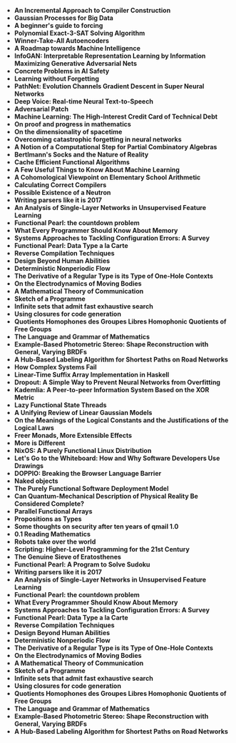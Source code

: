 <ul>
  
 <li><b><a target="_blank" href="https://github.com/manjunath5496/Cytology-Books/blob/master/cyto(1).pdf" style="text-decoration:none;">An Incremental Approach to Compiler Construction</a></b></li>
  
<li><b><a target="_blank" href="https://github.com/manjunath5496/Cytology-Books/blob/master/cyto(2).pdf" style="text-decoration:none;">Gaussian Processes for Big Data</a></b></li>

<li><b><a target="_blank" href="https://github.com/manjunath5496/Cytology-Books/blob/master/cyto(3).pdf" style="text-decoration:none;">A beginner's guide to forcing</a></b></li>                         
  <li><b><a target="_blank" href="https://github.com/manjunath5496/Cytology-Books/blob/master/cyto(4).pdf" style="text-decoration:none;">Polynomial Exact-3-SAT Solving Algorithm</a></b></li>  
     <li><b><a target="_blank" href="https://github.com/manjunath5496/Cytology-Books/blob/master/cyto(5).pdf" style="text-decoration:none;">Winner-Take-All Autoencoders</a></b></li>  
   <li><b><a target="_blank" href="https://github.com/manjunath5496/Cytology-Books/blob/master/cyto(6).pdf" style="text-decoration:none;">A Roadmap towards Machine Intelligence</a></b></li>  
                                             
 <li><b><a target="_blank" href="https://github.com/manjunath5496/Cytology-Books/blob/master/cyto(7).pdf" style="text-decoration:none;">InfoGAN: Interpretable Representation Learning by Information Maximizing Generative Adversarial Nets</a></b></li>
 
 
<li><b><a target="_blank" href="https://github.com/manjunath5496/Cytology-Books/blob/master/cyto(8).pdf" style="text-decoration:none;">Concrete Problems in AI Safety</a></b></li>
  
<li><b><a target="_blank" href="https://github.com/manjunath5496/Cytology-Books/blob/master/cyto(9).pdf" style="text-decoration:none;">Learning without Forgetting</a></b></li>

<li><b><a target="_blank" href="https://github.com/manjunath5496/Cytology-Books/blob/master/cyto(10).pdf" style="text-decoration:none;">PathNet: Evolution Channels Gradient Descent in Super Neural Networks</a></b></li>                         
  <li><b><a target="_blank" href="https://github.com/manjunath5496/Cytology-Books/blob/master/cyto(11).pdf" style="text-decoration:none;">Deep Voice: Real-time Neural Text-to-Speech</a></b></li>  
     <li><b><a target="_blank" href="https://github.com/manjunath5496/Cytology-Books/blob/master/cyto(12).pdf" style="text-decoration:none;">Adversarial Patch</a></b></li>  
   <li><b><a target="_blank" href="https://github.com/manjunath5496/Cytology-Books/blob/master/cyto(13).pdf" style="text-decoration:none;">Machine Learning: The High-Interest Credit Card of Technical Debt</a></b></li>  
                                             

 <li><b><a target="_blank" href="https://github.com/manjunath5496/Cytology-Books/blob/master/cyto(14).pdf" style="text-decoration:none;"> On proof and progress in mathematics</a></b></li>
 
  <li><b><a target="_blank" href="https://github.com/manjunath5496/Cytology-Books/blob/master/cyto(15).pdf" style="text-decoration:none;">On the dimensionality of spacetime</a></b></li>                         
  <li><b><a target="_blank" href="https://github.com/manjunath5496/Cytology-Books/blob/master/cyto(16).pdf" style="text-decoration:none;">Overcoming catastrophic forgetting in neural networks</a></b></li>  
     <li><b><a target="_blank" href="https://github.com/manjunath5496/Cytology-Books/blob/master/cyto(17).pdf" style="text-decoration:none;">A Notion of a Computational Step for Partial Combinatory Algebras</a></b></li>  
   <li><b><a target="_blank" href="https://github.com/manjunath5496/Cytology-Books/blob/master/cyto(18).pdf" style="text-decoration:none;">Bertlmann's Socks and the Nature of Reality</a></b></li>  
                                             

 <li><b><a target="_blank" href="https://github.com/manjunath5496/Cytology-Books/blob/master/cyto(19).pdf" style="text-decoration:none;">Cache Efficient Functional Algorithms</a></b></li>
 
  
   <li><b><a target="_blank" href="https://github.com/manjunath5496/Cytology-Books/blob/master/cyto(20).pdf" style="text-decoration:none;">A Few Useful Things to Know About Machine Learning</a></b></li>  
   <li><b><a target="_blank" href="https://github.com/manjunath5496/Cytology-Books/blob/master/cyto(21).pdf" style="text-decoration:none;">A Cohomological Viewpoint on Elementary School Arithmetic </a></b></li>  
                                             

 <li><b><a target="_blank" href="https://github.com/manjunath5496/Cytology-Books/blob/master/cyto(22).pdf" style="text-decoration:none;">Calculating Correct Compilers</a></b></li>
  
<li><b><a target="_blank" href="https://github.com/manjunath5496/Cytology-Books/blob/master/cyto(23).pdf" style="text-decoration:none;">Possible Existence of a Neutron</a></b></li>

<li><b><a target="_blank" href="https://github.com/manjunath5496/Cytology-Books/blob/master/cyto(24).pdf" style="text-decoration:none;">Writing parsers like it is 2017</a></b></li>                         
  <li><b><a target="_blank" href="https://github.com/manjunath5496/Cytology-Books/blob/master/cyto(25).pdf" style="text-decoration:none;">An Analysis of Single-Layer Networks in Unsupervised Feature Learning</a></b></li>  
     <li><b><a target="_blank" href="https://github.com/manjunath5496/Cytology-Books/blob/master/cyto(26).pdf" style="text-decoration:none;">Functional Pearl: the countdown problem</a></b></li>  
   <li><b><a target="_blank" href="https://github.com/manjunath5496/Cytology-Books/blob/master/cyto(27).pdf" style="text-decoration:none;">What Every Programmer Should Know About Memory</a></b></li>  
                                             

 <li><b><a target="_blank" href="https://github.com/manjunath5496/Cytology-Books/blob/master/cyto(28).pdf" style="text-decoration:none;">Systems Approaches to Tackling Configuration Errors: A Survey</a></b></li>
 
 
<li><b><a target="_blank" href="https://github.com/manjunath5496/Cytology-Books/blob/master/cyto(29).pdf" style="text-decoration:none;">Functional Pearl: Data Type a la Carte  </a></b></li>
  
<li><b><a target="_blank" href="https://github.com/manjunath5496/Cytology-Books/blob/master/cyto(30).pdf" style="text-decoration:none;">Reverse Compilation Techniques</a></b></li>

<li><b><a target="_blank" href="https://github.com/manjunath5496/Cytology-Books/blob/master/cyto(31).pdf" style="text-decoration:none;">Design Beyond Human Abilities</a></b></li>                         
  <li><b><a target="_blank" href="https://github.com/manjunath5496/Cytology-Books/blob/master/cyto(32).pdf" style="text-decoration:none;">Deterministic Nonperiodic Flow</a></b></li>  
     <li><b><a target="_blank" href="https://github.com/manjunath5496/Cytology-Books/blob/master/cyto(33).pdf" style="text-decoration:none;">The Derivative of a Regular Type is its Type of One-Hole Contexts</a></b></li>  
   <li><b><a target="_blank" href="https://github.com/manjunath5496/Cytology-Books/blob/master/cyto(34).pdf" style="text-decoration:none;">On the Electrodynamics of Moving Bodies</a></b></li>  
                                             

 <li><b><a target="_blank" href="https://github.com/manjunath5496/Cytology-Books/blob/master/cyto(35).pdf" style="text-decoration:none;"> A Mathematical Theory of Communication</a></b></li>
 
  <li><b><a target="_blank" href="https://github.com/manjunath5496/Cytology-Books/blob/master/cyto(36).pdf" style="text-decoration:none;">Sketch of a Programme</a></b></li>                         
  <li><b><a target="_blank" href="https://github.com/manjunath5496/Cytology-Books/blob/master/cyto(37).pdf" style="text-decoration:none;">Infinite sets that admit fast exhaustive search</a></b></li>  
     <li><b><a target="_blank" href="https://github.com/manjunath5496/Cytology-Books/blob/master/cyto(38).pdf" style="text-decoration:none;">Using closures for code generation</a></b></li>  
   <li><b><a target="_blank" href="https://github.com/manjunath5496/Cytology-Books/blob/master/cyto(39).pdf" style="text-decoration:none;">Quotients Homophones des Groupes Libres Homophonic Quotients of Free Groups</a></b></li>  
                                             

 <li><b><a target="_blank" href="https://github.com/manjunath5496/Cytology-Books/blob/master/cyto(40).pdf" style="text-decoration:none;">The Language and Grammar of Mathematics</a></b></li>
 
  
   <li><b><a target="_blank" href="https://github.com/manjunath5496/Cytology-Books/blob/master/cyto(41).pdf" style="text-decoration:none;">Example-Based Photometric Stereo: Shape Reconstruction with General, Varying BRDFs</a></b></li>  
   <li><b><a target="_blank" href="https://github.com/manjunath5496/Cytology-Books/blob/master/cyto(42).pdf" style="text-decoration:none;">A Hub-Based Labeling Algorithm for Shortest Paths on Road Networks </a></b></li>  
                                             
<li><b><a target="_blank" href="https://github.com/manjunath5496/Cytology-Books/blob/master/cyto(43).pdf" style="text-decoration:none;">How Complex Systems Fail</a></b></li>
  
<li><b><a target="_blank" href="https://github.com/manjunath5496/Cytology-Books/blob/master/cyto(44).pdf" style="text-decoration:none;">Linear-Time Suffix Array Implementation in Haskell</a></b></li>

<li><b><a target="_blank" href="https://github.com/manjunath5496/Cytology-Books/blob/master/cyto(45).pdf" style="text-decoration:none;">Dropout: A Simple Way to Prevent Neural Networks from Overfitting</a></b></li>                         
  <li><b><a target="_blank" href="https://github.com/manjunath5496/Cytology-Books/blob/master/cyto(46).pdf" style="text-decoration:none;">Kademlia: A Peer-to-peer Information System Based on the XOR Metric</a></b></li>  
     <li><b><a target="_blank" href="https://github.com/manjunath5496/Cytology-Books/blob/master/cyto(47).pdf" style="text-decoration:none;">Lazy Functional State Threads</a></b></li>  
   <li><b><a target="_blank" href="https://github.com/manjunath5496/Cytology-Books/blob/master/cyto(48).pdf" style="text-decoration:none;">A Unifying Review of Linear Gaussian Models</a></b></li>  
                                             

 <li><b><a target="_blank" href="https://github.com/manjunath5496/Cytology-Books/blob/master/cyto(49).pdf" style="text-decoration:none;">On the Meanings of the Logical Constants and the Justifications of the Logical Laws</a></b></li>
 
 
<li><b><a target="_blank" href="https://github.com/manjunath5496/Cytology-Books/blob/master/cyto(50).pdf" style="text-decoration:none;">Freer Monads, More Extensible Effects</a></b></li>
  
<li><b><a target="_blank" href="https://github.com/manjunath5496/Cytology-Books/blob/master/cyto(51).pdf" style="text-decoration:none;">More is Different</a></b></li>

<li><b><a target="_blank" href="https://github.com/manjunath5496/Cytology-Books/blob/master/cyto(52).pdf" style="text-decoration:none;">NixOS: A Purely Functional Linux Distribution</a></b></li>                         
  <li><b><a target="_blank" href="https://github.com/manjunath5496/Cytology-Books/blob/master/cyto(53).pdf" style="text-decoration:none;">Let's Go to the Whiteboard: How and Why Software Developers Use Drawings</a></b></li>  
     <li><b><a target="_blank" href="https://github.com/manjunath5496/Cytology-Books/blob/master/cyto(54).pdf" style="text-decoration:none;">DOPPIO: Breaking the Browser Language Barrier</a></b></li>  
   <li><b><a target="_blank" href="https://github.com/manjunath5496/Cytology-Books/blob/master/cyto(55).pdf" style="text-decoration:none;">Naked objects</a></b></li>  
                                             

 <li><b><a target="_blank" href="https://github.com/manjunath5496/Cytology-Books/blob/master/cyto(56).pdf" style="text-decoration:none;">The Purely Functional Software Deployment Model</a></b></li>
 
  <li><b><a target="_blank" href="https://github.com/manjunath5496/Cytology-Books/blob/master/cyto(57).pdf" style="text-decoration:none;">Can Quantum-Mechanical Description of Physical Reality Be Considered Complete?</a></b></li>                         
  <li><b><a target="_blank" href="https://github.com/manjunath5496/Cytology-Books/blob/master/cyto(58).pdf" style="text-decoration:none;">Parallel Functional Arrays</a></b></li>  
     <li><b><a target="_blank" href="https://github.com/manjunath5496/Cytology-Books/blob/master/cyto(59).pdf" style="text-decoration:none;">Propositions as Types</a></b></li>  
   <li><b><a target="_blank" href="https://github.com/manjunath5496/Cytology-Books/blob/master/cyto(60).pdf" style="text-decoration:none;">Some thoughts on security after ten years of qmail 1.0</a></b></li>  
                                             

 <li><b><a target="_blank" href="https://github.com/manjunath5496/Cytology-Books/blob/master/cyto(61).pdf" style="text-decoration:none;">0.1 Reading Mathematics</a></b></li>
 
  
   <li><b><a target="_blank" href="https://github.com/manjunath5496/Cytology-Books/blob/master/cyto(62).pdf" style="text-decoration:none;">Robots take over the world</a></b></li>  
   <li><b><a target="_blank" href="https://github.com/manjunath5496/Cytology-Books/blob/master/cyto(63).pdf" style="text-decoration:none;">Scripting: Higher-Level Programming for the 21st Century</a></b></li>  
                                             

 <li><b><a target="_blank" href="https://github.com/manjunath5496/Cytology-Books/blob/master/cyto(64).pdf" style="text-decoration:none;">The Genuine Sieve of Eratosthenes</a></b></li>
  
<li><b><a target="_blank" href="https://github.com/manjunath5496/Cytology-Books/blob/master/cyto(65).pdf" style="text-decoration:none;">Functional Pearl: A Program to Solve Sudoku</a></b></li>

<li><b><a target="_blank" href="https://github.com/manjunath5496/Cytology-Books/blob/master/cyto(24).pdf" style="text-decoration:none;">Writing parsers like it is 2017</a></b></li>                         
  <li><b><a target="_blank" href="https://github.com/manjunath5496/Cytology-Books/blob/master/cyto(25).pdf" style="text-decoration:none;">An Analysis of Single-Layer Networks in Unsupervised Feature Learning</a></b></li>  
     <li><b><a target="_blank" href="https://github.com/manjunath5496/Cytology-Books/blob/master/cyto(26).pdf" style="text-decoration:none;">Functional Pearl: the countdown problem</a></b></li>  
   <li><b><a target="_blank" href="https://github.com/manjunath5496/Cytology-Books/blob/master/cyto(27).pdf" style="text-decoration:none;">What Every Programmer Should Know About Memory</a></b></li>  
                                             

 <li><b><a target="_blank" href="https://github.com/manjunath5496/Cytology-Books/blob/master/cyto(28).pdf" style="text-decoration:none;">Systems Approaches to Tackling Configuration Errors: A Survey</a></b></li>
 
 
<li><b><a target="_blank" href="https://github.com/manjunath5496/Cytology-Books/blob/master/cyto(29).pdf" style="text-decoration:none;">Functional Pearl: Data Type a la Carte  </a></b></li>
  
<li><b><a target="_blank" href="https://github.com/manjunath5496/Cytology-Books/blob/master/cyto(30).pdf" style="text-decoration:none;">Reverse Compilation Techniques</a></b></li>

<li><b><a target="_blank" href="https://github.com/manjunath5496/Cytology-Books/blob/master/cyto(31).pdf" style="text-decoration:none;">Design Beyond Human Abilities</a></b></li>                         
  <li><b><a target="_blank" href="https://github.com/manjunath5496/Cytology-Books/blob/master/cyto(32).pdf" style="text-decoration:none;">Deterministic Nonperiodic Flow</a></b></li>  
     <li><b><a target="_blank" href="https://github.com/manjunath5496/Cytology-Books/blob/master/cyto(33).pdf" style="text-decoration:none;">The Derivative of a Regular Type is its Type of One-Hole Contexts</a></b></li>  
   <li><b><a target="_blank" href="https://github.com/manjunath5496/Cytology-Books/blob/master/cyto(34).pdf" style="text-decoration:none;">On the Electrodynamics of Moving Bodies</a></b></li>  
                                             

 <li><b><a target="_blank" href="https://github.com/manjunath5496/Cytology-Books/blob/master/cyto(35).pdf" style="text-decoration:none;"> A Mathematical Theory of Communication</a></b></li>
 
  <li><b><a target="_blank" href="https://github.com/manjunath5496/Cytology-Books/blob/master/cyto(36).pdf" style="text-decoration:none;">Sketch of a Programme</a></b></li>                         
  <li><b><a target="_blank" href="https://github.com/manjunath5496/Cytology-Books/blob/master/cyto(37).pdf" style="text-decoration:none;">Infinite sets that admit fast exhaustive search</a></b></li>  
     <li><b><a target="_blank" href="https://github.com/manjunath5496/Cytology-Books/blob/master/cyto(38).pdf" style="text-decoration:none;">Using closures for code generation</a></b></li>  
   <li><b><a target="_blank" href="https://github.com/manjunath5496/Cytology-Books/blob/master/cyto(39).pdf" style="text-decoration:none;">Quotients Homophones des Groupes Libres Homophonic Quotients of Free Groups</a></b></li>  
                                             

 <li><b><a target="_blank" href="https://github.com/manjunath5496/Cytology-Books/blob/master/cyto(40).pdf" style="text-decoration:none;">The Language and Grammar of Mathematics</a></b></li>
 
  
   <li><b><a target="_blank" href="https://github.com/manjunath5496/Cytology-Books/blob/master/cyto(41).pdf" style="text-decoration:none;">Example-Based Photometric Stereo: Shape Reconstruction with General, Varying BRDFs</a></b></li>  
   <li><b><a target="_blank" href="https://github.com/manjunath5496/Cytology-Books/blob/master/cyto(42).pdf" style="text-decoration:none;">A Hub-Based Labeling Algorithm for Shortest Paths on Road Networks </a></b></li>  
                                             










 </ul>
 
